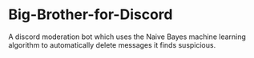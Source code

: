 # Big-Brother-for-Discord
A discord moderation bot which uses the Naive Bayes machine learning algorithm to automatically delete messages it finds suspicious.
